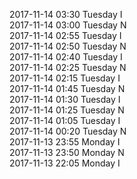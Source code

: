2017-11-14 03:30 Tuesday  I  
2017-11-14 03:00 Tuesday  N  
2017-11-14 02:55 Tuesday  I  
2017-11-14 02:50 Tuesday  N  
2017-11-14 02:40 Tuesday  I  
2017-11-14 02:25 Tuesday  N  
2017-11-14 02:15 Tuesday  I  
2017-11-14 01:45 Tuesday  N  
2017-11-14 01:30 Tuesday  I  
2017-11-14 01:25 Tuesday  N  
2017-11-14 01:05 Tuesday  I  
2017-11-14 00:20 Tuesday  N  
2017-11-13 23:55 Monday  I  
2017-11-13 23:50 Monday  N  
2017-11-13 22:05 Monday  I  
